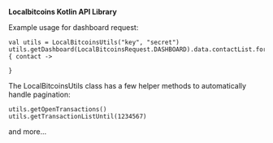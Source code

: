 **Localbitcoins Kotlin API Library**

Example usage for dashboard request:

```
val utils = LocalBitcoinsUtils("key", "secret")
utils.getDashboard(LocalBitcoinsRequest.DASHBOARD).data.contactList.forEach { contact ->

}
```

The LocalBitcoinsUtils class has a few helper methods to automatically handle pagination:
```
utils.getOpenTransactions()
utils.getTransactionListUntil(1234567)
```
and more...
